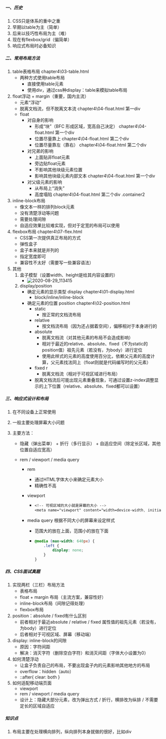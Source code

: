 ##### 一、历史

1. CSS只是体系的重中之重
2. 早期以table为主（简单）
3. 后来以技巧性布局为主（难）
4. 现在有flexbox/grid（偏简单）
5. 响应式布局时必备知识

##### 二、常用布局方法

1. table表格布局   chapter4\03-table.html
   - 两种方式使用table布局
     - 直接使用table元素
     - 使用div，通过css种display：table来模拟table布局
2. float浮动 + margin（重要，国内主流）
   - 元素“浮动”
   - 脱离文档流，但不脱离文本流  chapter4\04-float.html  第一div
   - float
     - 对自身的影响
       - 形成“块”（BFC 形成区域，宽高自己决定）  chapter4\04-float.html  第一个div
       - 位置尽量靠上    chapter4\04-float.html  第二个div
       - 位置尽量靠左（靠右）  chapter4\04-float.html  第二个div
     - 对兄弟的影响
       - 上面贴非float元素
       - 旁边贴float元素
       - 不影响其他块级元素位置
       - 影响其他块级元素内部文本   chapter4\04-float.html  第一个div
     - 对父级元素的影响
       - 从布局上“消失”
       - 高度塌陷   chapter4\04-float.html  第二个div .container2
3. inline-block布局
   - 像文本一样的排列block元素
   - 没有清楚浮动等问题
   - 需要处理间隙
   - 自适应效果比较难实现，但对于定宽的布局可以使用
4. flexbox布局   chapter4\07-flex.html
   - CSS第一次提供真正布局的方式
   - 弹性盒子
   - 盒子本来就是并列的
   - 指定宽度即可
   - 兼容性不太好（需要写一些兼容语法）
5. 其他
   1. 盒子模型（设置width、height是给其内容设置的）
      - ![2020-08-29_113415](D:\coding\cssBreak\md\mdPic\第四章\2020-08-29_113415.png)
   2. display/position
      - 确定元素的显示类型 display   chapter4\01-display.html
        - block/inline/inline-block
      - 确定元素的位置 position  chapter4\02-position.html
        - static  
          - 按正常的文档流布局
        - relative  
          - 按文档流布局（因为还占据着空间），偏移相对于本身进行的
        - absolute  
          - 脱离文档流（对其他元素的布局不会造成影响）
          - 相对于最近的relative、absolute、fixed（不为static的position值）祖先元素（若没有，为body）进行定位
          - 使用此样式的元素的高度使用百分比，依赖父元素的高度计算，父元素找法同上（float则就是代码编写时的父元素）
        - fixed  r
          - 脱离文档流（相对于可视区域进行布局）
        - 脱离文档流后可能出现元素重叠现象，可通过设置z-index调整显示的上下位置（relative、absolute、fixed都可以设置）



##### 三、响应式设计和布局

1. 在不同设备上正常使用

2. 一般主要处理屏幕大小问题

3. 主要方法：

   - 隐藏（弹出菜单） + 折行（多行显示） + 自适应空间（除定长区域，其他位置自适应宽高）

   - rem / viewport / media query

     - rem 

       - 通过HTML字体大小来确定元素大小
       - 精确性不高

     - viewport

       - ```css
         <!-- 可视区域的大小就是屏幕的大小 -->
         <meta name="viewport" content="width=device-width, initial-scale=1.0" />
         ```

     - media query 根据不同大小的屏幕来设定样式  

       - 范围大的放在上面，范围小的放在下面

       - ```css
         @media (max-width: 640px) {
             .left {
                 display: none;
             }
         }
         ```

##### 四、CSS面试真题

1. 实现两栏（三栏）布局方法
   - 表格布局
   - float + margin 布局（主流方案，兼容性好）
   - inline-block布局（间隙记得处理）
   - flexbox布局
2. position：absolute / fixed有什么区别
   - 前者相对于最近absolute / relative / fixed 属性值的祖先元素（若没有，为body）进行定位
   - 后者相对于可视区域、屏幕（移动端）
3. display: inline-block的间隙
   - 原因：字符间距
   - 解决：消灭字符（删除空白字符）和消灭间距（字体大小设置为0）
4. 如何清楚浮动
   - 让盒子负责自己的布局，不要出现盒子内的元素影响其他地方的布局
   - overflow：hidden（auto）
   - ::after{ clear: both }
5. 如何适配移动端页面
   - viewport
   - rem / viewport / media query
   - 设计上：隐藏大部分元素，改为弹出方式  /  折行，横排改为纵排  /  不需要定长的区域自适应



##### 知识点

1. 布局主要在处理横向排列，纵向排列本身就做的很好，比如div

​	















